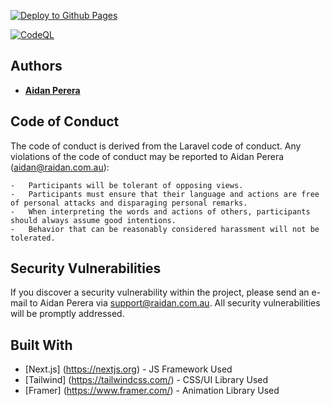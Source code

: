 [![Deploy to Github Pages](https://github.com/ruchaidandev/dev-profile/actions/workflows/node.js.yml/badge.svg?branch=main)](https://github.com/ruchaidandev/dev-profile/actions/workflows/node.js.yml)

[![CodeQL](https://github.com/ruchaidandev/dev-profile/actions/workflows/code-qa-analysis.yml/badge.svg)](https://github.com/ruchaidandev/dev-profile/actions/workflows/code-qa-analysis.yml)

## Authors

- **[Aidan Perera](https://aidanperera.dev/)**

## Code of Conduct

The code of conduct is derived from the Laravel code of conduct. Any violations of the code of conduct may be reported to Aidan Perera (aidan@raidan.com.au):

    -   Participants will be tolerant of opposing views.
    -   Participants must ensure that their language and actions are free of personal attacks and disparaging personal remarks.
    -   When interpreting the words and actions of others, participants should always assume good intentions.
    -   Behavior that can be reasonably considered harassment will not be tolerated.

## Security Vulnerabilities

If you discover a security vulnerability within the project, please send an e-mail to Aidan Perera via [support@raidan.com.au](mailto:support@raidan.com.au). All security vulnerabilities will be promptly addressed.

## Built With

* [Next.js] (https://nextjs.org) - JS Framework Used
* [Tailwind] (https://tailwindcss.com/) - CSS/UI Library Used
* [Framer] (https://www.framer.com/) - Animation Library Used

